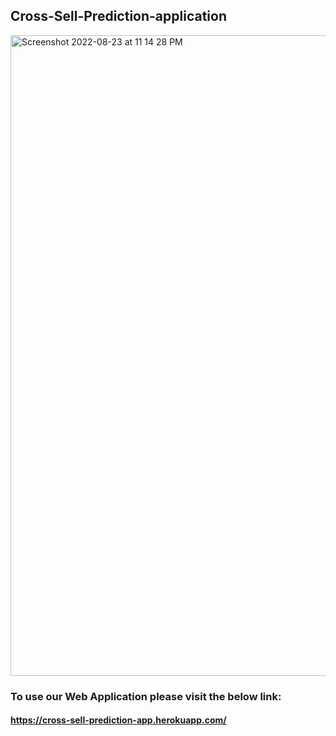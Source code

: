## Cross-Sell-Prediction-application

<img width="1025" alt="Screenshot 2022-08-23 at 11 14 28 PM" src="https://user-images.githubusercontent.com/84739722/186228347-54c9a379-cc1c-4f61-8e46-46817c42245d.png">
            
            
### To use our Web Application please visit the below link:
#### https://cross-sell-prediction-app.herokuapp.com/
